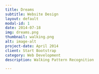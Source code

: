 ```yaml
---
title: Dreams
subtitle: Website Design
layout: default
modal-id: 1
date: 2014-07-18
img: dreams.png
thumbnail: walking.png
alt: image-alt
project-date: April 2014
client: Start Bootstrap
category: Web Development
description: Walking Pattern Recognition

---
```

